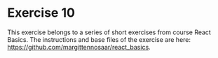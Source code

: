 # Exercise 10

This exercise belongs to a series of short exercises from course React Basics. The instructions and base files of the exercise are here: https://github.com/margittennosaar/react_basics.
